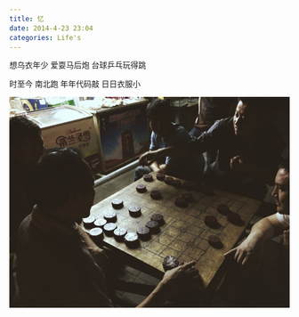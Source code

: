 ```yaml
---
title: 忆 
date: 2014-4-23 23:04
categories: Life's
---
```


想乌衣年少
爱耍马后炮
台球乒乓玩得跳

时至今 南北跑
年年代码敲
日日衣服小

![](/image/图/忆.jpg)